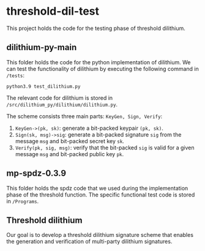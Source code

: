 # threshold-dil-test

This project holds the code for the testing phase of threshold dilithium.

## dilithium-py-main
This folder holds the code for the python implementation of dilithium. We can test the functionality of dilithium by executing the following command in ``/tests``:

```
python3.9 test_dilithium.py
```
The relevant code for dilithium is stored in ``/src/dilithium_py/dilithium/dilithium.py``.

The scheme consists three main parts: ``KeyGen, Sign, Verify``:
1. ``KeyGen->(pk, sk)``: generate a bit-packed keypair ``(pk, sk)``.
2. ``Sign(sk, msg)->sig``: generate a bit-packed signature ``sig`` from the message ``msg`` and bit-packed secret key ``sk``.
3. ``Verify(pk, sig, msg)``: verify that the bit-packed ``sig`` is valid for a given message ``msg`` and bit-packed public key ``pk``.


## mp-spdz-0.3.9
This folder holds the spdz code that we used during the implementation phase of the threshold function. The specific functional test code is stored in ``/Programs``.

## Threshold dilithium

Our goal is to develop a threshold dilithium signature scheme that enables the generation and verification of multi-party dilithium signatures.

